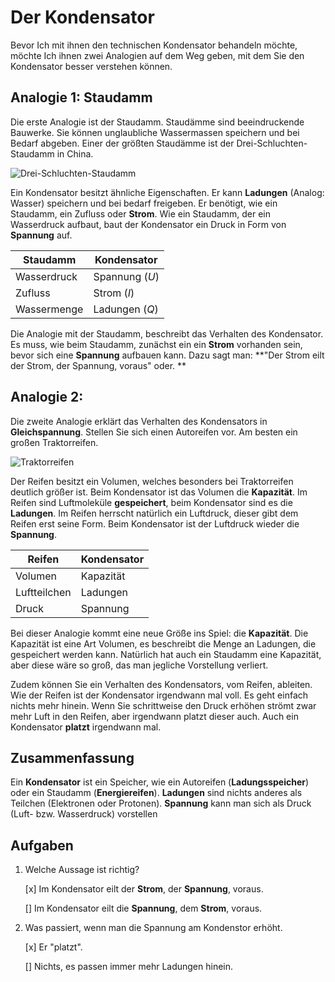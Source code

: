# Der Kondensator

Bevor Ich mit ihnen den technischen Kondensator behandeln möchte, möchte Ich ihnen zwei Analogien auf dem Weg geben, mit dem Sie den Kondensator besser verstehen können.

## Analogie 1: Staudamm

Die erste Analogie ist der Staudamm. Staudämme sind beeindruckende Bauwerke. Sie können unglaubliche Wassermassen speichern und bei Bedarf abgeben. Einer der größten Staudämme ist der Drei-Schluchten-Staudamm in China.

![Drei-Schluchten-Staudamm](https://upload.wikimedia.org/wikipedia/commons/7/7c/Dreischluchtendamm_hauptwall_2006.jpg)

Ein Kondensator besitzt ähnliche Eigenschaften. Er kann **Ladungen** (Analog: Wasser) speichern und bei bedarf freigeben. Er benötigt, wie ein Staudamm, ein Zufluss oder **Strom**. Wie ein Staudamm, der ein Wasserdruck aufbaut, baut der Kondensator ein Druck in Form von **Spannung** auf.

| Staudamm    | Kondensator    |
| ----------- | -------------- |
| Wasserdruck | Spannung ($U$) |
| Zufluss     | Strom ($I$)    |
| Wassermenge | Ladungen ($Q$) |

Die Analogie mit der Staudamm, beschreibt das Verhalten des Kondensator. Es muss, wie beim Staudamm, zunächst ein ein **Strom** vorhanden sein, bevor sich eine **Spannung** aufbauen kann. Dazu sagt man: **"Der Strom eilt der Strom, der Spannung, voraus" oder. **

## Analogie 2:

Die zweite Analogie erklärt das Verhalten des Kondensators in **Gleichspannung**. Stellen Sie sich einen Autoreifen vor. Am besten ein großen Traktorreifen.

![Traktorreifen](https://upload.wikimedia.org/wikipedia/commons/7/77/Traktor_Rückansicht.jpg)

Der Reifen besitzt ein Volumen, welches besonders bei Traktorreifen deutlich größer ist. Beim Kondensator ist das Volumen die **Kapazität**. Im Reifen sind Luftmoleküle  **gespeichert**, beim Kondensator sind es die **Ladungen**. Im Reifen herrscht natürlich ein Luftdruck, dieser gibt dem Reifen erst seine Form. Beim Kondensator ist der Luftdruck wieder die **Spannung**. 

| Reifen       | Kondensator |
| ------------ | ----------- |
| Volumen      | Kapazität   |
| Luftteilchen | Ladungen    |
| Druck        | Spannung    |

Bei dieser Analogie kommt eine neue Größe ins Spiel: die **Kapazität**. Die Kapazität ist eine Art Volumen, es beschreibt die Menge an Ladungen, die gespeichert werden kann. Natürlich hat auch ein Staudamm eine Kapazität, aber diese wäre so groß, das man jegliche Vorstellung verliert.

Zudem können Sie ein Verhalten des Kondensators, vom Reifen, ableiten. Wie der Reifen ist der Kondensator irgendwann mal voll. Es geht einfach nichts mehr hinein. Wenn Sie schrittweise den Druck erhöhen strömt zwar mehr Luft in den Reifen, aber irgendwann platzt dieser auch. Auch ein Kondensator **platzt** irgendwann mal.

## Zusammenfassung 

Ein **Kondensator** ist ein Speicher, wie ein Autoreifen (**Ladungsspeicher**) oder ein Staudamm (**Energiereifen**). **Ladungen** sind nichts anderes als Teilchen (Elektronen oder Protonen). **Spannung** kann man sich als Druck (Luft- bzw. Wasserdruck) vorstellen

## Aufgaben

1. Welche Aussage ist richtig?

   [x] Im Kondensator eilt der **Strom**, der **Spannung**, voraus.

   [] Im Kondensator eilt die **Spannung**, dem **Strom**, voraus.

2. Was passiert, wenn man die Spannung am Kondenstor erhöht.

   [x] Er "platzt".

   [] Nichts, es passen immer mehr Ladungen hinein.